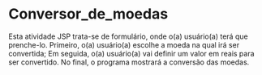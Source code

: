 # Conversor_de_moedas
 Esta atividade JSP trata-se de formulário, onde o(a) usuário(a) terá que prenche-lo. Primeiro, o(a) usuário(a) escolhe a moeda na qual irá ser convertida; Em seguida, o(a) usuário(a) vai definir um valor em reais para ser convertido. No final, o programa mostrará a conversão das moedas.
